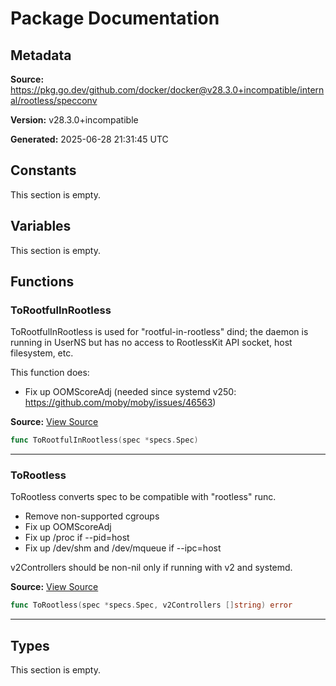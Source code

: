 # Package Documentation

## Metadata

**Source:** https://pkg.go.dev/github.com/docker/docker@v28.3.0+incompatible/internal/rootless/specconv

**Version:** v28.3.0+incompatible

**Generated:** 2025-06-28 21:31:45 UTC

## Constants

This section is empty.

## Variables

This section is empty.

## Functions

### ToRootfulInRootless

ToRootfulInRootless is used for "rootful-in-rootless" dind;
the daemon is running in UserNS but has no access to RootlessKit API socket, host filesystem, etc.

This function does:
* Fix up OOMScoreAdj (needed since systemd v250: https://github.com/moby/moby/issues/46563)

**Source:** [View Source](https://github.com/docker/docker/blob/v28.3.0/internal/rootless/specconv/specconv_linux.go#L21)  

```go
func ToRootfulInRootless(spec *specs.Spec)
```

---

### ToRootless

ToRootless converts spec to be compatible with "rootless" runc.
* Remove non-supported cgroups
* Fix up OOMScoreAdj
* Fix up /proc if --pid=host
* Fix up /dev/shm and /dev/mqueue if --ipc=host

v2Controllers should be non-nil only if running with v2 and systemd.

**Source:** [View Source](https://github.com/docker/docker/blob/v28.3.0/internal/rootless/specconv/specconv_linux.go#L37)  

```go
func ToRootless(spec *specs.Spec, v2Controllers []string) error
```

---

## Types

This section is empty.

